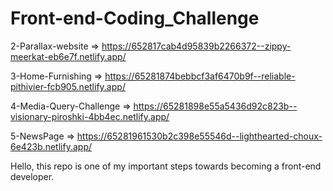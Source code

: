# Front-end-Coding_Challenge

2-Parallax-website => https://652817cab4d95839b2266372--zippy-meerkat-eb6e7f.netlify.app/

3-Home-Furnishing => https://65281874bebbcf3af6470b9f--reliable-pithivier-fcb905.netlify.app/

4-Media-Query-Challenge => https://65281898e55a5436d92c823b--visionary-piroshki-4bb4ec.netlify.app/

5-NewsPage => https://65281961530b2c398e55546d--lighthearted-choux-6e423b.netlify.app/


Hello, this repo is one of my important steps towards becoming a front-end developer.

